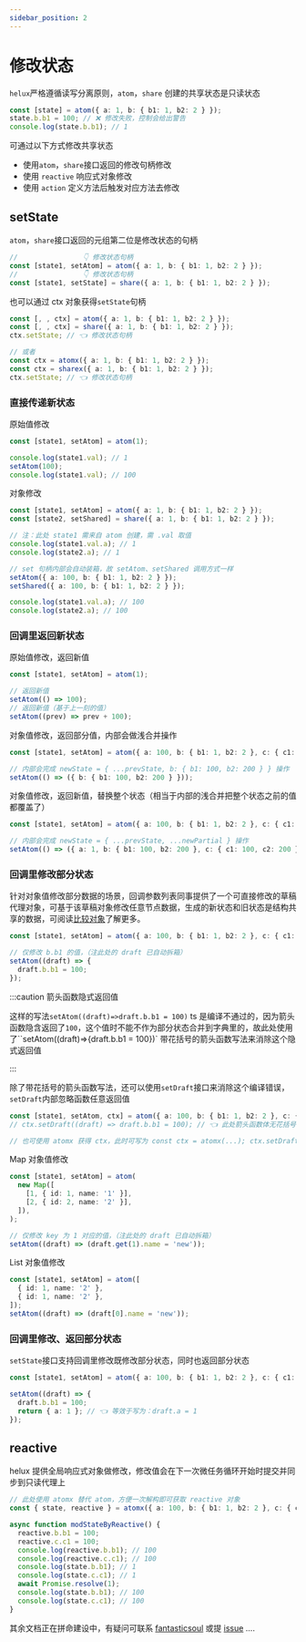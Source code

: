 ```yaml
---
sidebar_position: 2
---
```


# 修改状态

`helux`严格遵循读写分离原则，`atom`，`share` 创建的共享状态是只读状态

```ts
const [state] = atom({ a: 1, b: { b1: 1, b2: 2 } });
state.b.b1 = 100; // ❌ 修改失败，控制会给出警告
console.log(state.b.b1); // 1
```

可通过以下方式修改共享状态

- 使用`atom`，`share`接口返回的修改句柄修改
- 使用 `reactive` 响应式对象修改
- 使用 `action` 定义方法后触发对应方法去修改

## setState

`atom`，`share`接口返回的元组第二位是修改状态的句柄

```ts
//                👇 修改状态句柄
const [state1, setAtom] = atom({ a: 1, b: { b1: 1, b2: 2 } });
//                👇 修改状态句柄
const [state1, setState] = share({ a: 1, b: { b1: 1, b2: 2 } });
```

也可以通过 ctx 对象获得`setState`句柄

```ts
const [, , ctx] = atom({ a: 1, b: { b1: 1, b2: 2 } });
const [, , ctx] = share({ a: 1, b: { b1: 1, b2: 2 } });
ctx.setState; // 👈 修改状态句柄

// 或者
const ctx = atomx({ a: 1, b: { b1: 1, b2: 2 } });
const ctx = sharex({ a: 1, b: { b1: 1, b2: 2 } });
ctx.setState; // 👈 修改状态句柄
```

### 直接传递新状态

原始值修改

```ts
const [state1, setAtom] = atom(1);

console.log(state1.val); // 1
setAtom(100);
console.log(state1.val); // 100
```

对象修改

```ts
const [state1, setAtom] = atom({ a: 1, b: { b1: 1, b2: 2 } });
const [state2, setShared] = share({ a: 1, b: { b1: 1, b2: 2 } });

// 注：此处 state1 需来自 atom 创建，需 .val 取值
console.log(state1.val.a); // 1
console.log(state2.a); // 1

// set 句柄内部会自动装箱，故 setAtom、setShared 调用方式一样
setAtom({ a: 100, b: { b1: 1, b2: 2 } });
setShared({ a: 100, b: { b1: 1, b2: 2 } });

console.log(state1.val.a); // 100
console.log(state2.a); // 100
```

### 回调里返回新状态

原始值修改，返回新值

```ts
const [state1, setAtom] = atom(1);

// 返回新值
setAtom(() => 100);
// 返回新值（基于上一刻的值）
setAtom((prev) => prev + 100);
```

对象值修改，返回部分值，内部会做浅合并操作

```ts
const [state1, setAtom] = atom({ a: 100, b: { b1: 1, b2: 2 }, c: { c1: 1, c2: 2 } });

// 内部会完成 newState = { ...prevState, b: { b1: 100, b2: 200 } } 操作
setAtom(() => ({ b: { b1: 100, b2: 200 } }));
```

对象值修改，返回新值，替换整个状态（相当于内部的浅合并把整个状态之前的值都覆盖了）

```ts
const [state1, setAtom] = atom({ a: 100, b: { b1: 1, b2: 2 }, c: { c1: 1, c2: 2 } });

// 内部会完成 newState = { ...prevState, ...newPartial } 操作
setAtom(() => ({ a: 1, b: { b1: 100, b2: 200 }, c: { c1: 100, c2: 200 } }));
```

### 回调里修改部分状态

针对对象值修改部分数据的场景，回调参数列表同事提供了一个可直接修改的草稿代理对象，可基于该草稿对象修改任意节点数据，生成的新状态和旧状态是结构共享的数据，可阅读[比较对象](/docs/tutorial/compare-state)了解更多。

```ts
const [state1, setAtom] = atom({ a: 100, b: { b1: 1, b2: 2 }, c: { c1: 1, c2: 2 } });

// 仅修改 b.b1 的值，（注此处的 draft 已自动拆箱）
setAtom((draft) => {
  draft.b.b1 = 100;
});
```

:::caution 箭头函数隐式返回值

这样的写法`setAtom((draft)=>draft.b.b1 = 100)` ts 是编译不通过的，因为箭头函数隐含返回了`100`，这个值时不能不作为部分状态合并到字典里的，故此处使用了``setAtom((draft)=>{draft.b.b1 = 100})` 带花括号的箭头函数写法来消除这个隐式返回值

:::

除了带花括号的箭头函数写法，还可以使用`setDraft`接口来消除这个编译错误，`setDraft`内部忽略函数任意返回值

```ts
const [state1, setAtom, ctx] = atom({ a: 100, b: { b1: 1, b2: 2 }, c: { c1: 1, c2: 2 } });
// ctx.setDraft((draft) => draft.b.b1 = 100); // 👈 此处箭头函数体无花括号包裹也能正常编译通过

// 也可使用 atomx 获得 ctx，此时可写为 const ctx = atomx(...); ctx.setDraft(...)
```

Map 对象值修改

```ts
const [state1, setAtom] = atom(
  new Map([
    [1, { id: 1, name: '1' }],
    [2, { id: 2, name: '2' }],
  ]),
);

// 仅修改 key 为 1 对应的值，（注此处的 draft 已自动拆箱）
setAtom((draft) => (draft.get(1).name = 'new'));
```

List 对象值修改

```ts
const [state1, setAtom] = atom([
  { id: 1, name: '2' },
  { id: 1, name: '2' },
]);
setAtom((draft) => (draft[0].name = 'new'));
```

### 回调里修改、返回部分状态

`setState`接口支持回调里修改既修改部分状态，同时也返回部分状态

```ts
const [state1, setAtom] = atom({ a: 100, b: { b1: 1, b2: 2 }, c: { c1: 1, c2: 2 } });

setAtom((draft) => {
  draft.b.b1 = 100;
  return { a: 1 }; // 👈 等效于写为：draft.a = 1
});
```

## reactive

helux 提供全局响应式对象做修改，修改值会在下一次微任务循环开始时提交并同步到只读代理上

```ts
// 此处使用 atomx 替代 atom，方便一次解构即可获取 reactive 对象
const { state, reactive } = atomx({ a: 100, b: { b1: 1, b2: 2 }, c: { c1: 1, c2: 2 } });

async function modStateByReactive() {
  reactive.b.b1 = 100;
  reactive.c.c1 = 100;
  console.log(reactive.b.b1); // 100
  console.log(reactive.c.c1); // 100
  console.log(state.b.b1); // 1
  console.log(state.c.c1); // 1
  await Promise.resolve(1);
  console.log(state.b.b1); // 100
  console.log(state.c.c1); // 100
}
```

其余文档正在拼命建设中，有疑问可联系 [fantasticsoul](https://github.com/fantasticsoul) 或提 [issue](https://github.com/heluxjs/helux/issues) ....
